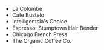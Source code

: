 *   La Colombe
*   Cafe Bustelo
*   Intelligentsia's Choice
*   Espresso: Stumptown Hair Bender
*   Chicago French Press
*   The Organic Coffee Co.
